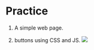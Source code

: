 # Practice
1. A simple web page.

2. buttons using CSS and JS.
![](images.buttons/images.buttons.png)


